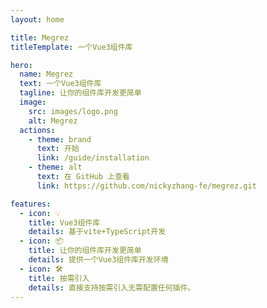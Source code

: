 ```yaml
---
layout: home

title: Megrez
titleTemplate: 一个Vue3组件库

hero:
  name: Megrez
  text: 一个Vue3组件库
  tagline: 让你的组件库开发更简单
  image:
    src: images/logo.png
    alt: Megrez
  actions:
    - theme: brand
      text: 开始
      link: /guide/installation
    - theme: alt
      text: 在 GitHub 上查看
      link: https://github.com/nickyzhang-fe/megrez.git

features:
  - icon: 💡
    title: Vue3组件库
    details: 基于vite+TypeScript开发
  - icon: 📦
    title: 让你的组件库开发更简单
    details: 提供一个Vue3组件库开发环境
  - icon: 🛠️
    title: 按需引入
    details: 直接支持按需引入无需配置任何插件。
---
```

